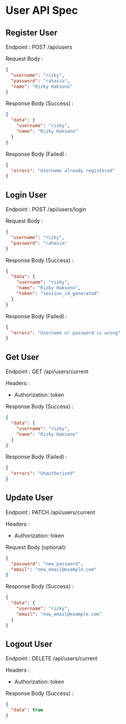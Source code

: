 # User API Spec

## Register User

Endpoint : POST /api/users

Request Body :

```json
{
  "username": "rizky",
  "password": "rahasia",
  "name": "Rizky Haksono"
}
```

Response Body (Success) :

```json
{
  "data": {
    "username": "rizky",
    "name": "Rizky Haksono"
  }
}
```

Response Body (Failed) :

```json
{
  "errors": "Username already registered"
}
```

## Login User

Endpoint : POST /api/users/login

Request Body :

```json
{
  "username": "rizky",
  "password": "rahasia"
}
```

Response Body (Success) :

```json
{
  "data": {
    "username": "rizky",
    "name": "Rizky Haksono",
    "token": "session_id_generated"
  }
}
```

Response Body (Failed) :

```json
{
  "errors": "Username or password is wrong"
}
```

## Get User

Endpoint : GET /api/users/current

Headers :

- Authorization: token

Response Body (Success) :

```json
{
  "data": {
    "username": "rizky",
    "name": "Rizky Haksono"
  }
}
```

Response Body (Failed) :

```json
{
  "errors": "Unauthorized"
}
```

## Update User

Endpoint : PATCH /api/users/current

Headers :

- Authorization: token

Request Body (optional):

```json
{
  "password": "new_password",
  "email": "new_email@example.com"
}
```

Response Body (Success) :

```json
{
  "data": {
    "username": "rizky",
    "email": "new_email@example.com"
  }
}
```

## Logout User

Endpoint : DELETE /api/users/current

Headers :

- Authorization: token

Response Body (Success) :

```json
{
  "data": true
}
```
